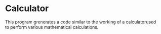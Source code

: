 # Calculator 
This program grenerates a code similar to the working of a calculatorused to perform various mathematical calculations.
